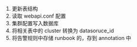 1. 更新表结构
2. 读取 webapi.conf 配置
3. 集群配置写入数据库
4. 将相关表中的 cluster 转换为 datasoruce_id
5. 将告警规则中存储 runbook 的，存到 annotation 中
